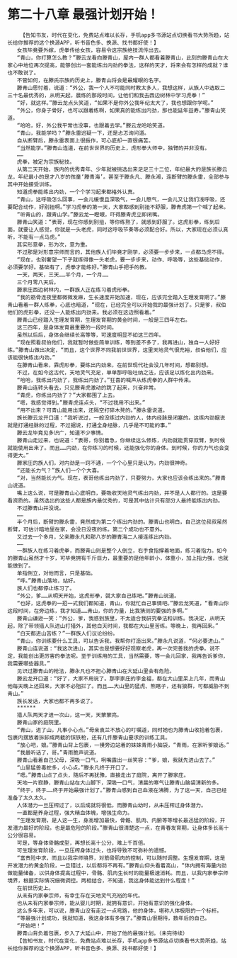 # 第二十八章 最强计划开始！
        【告知书友，时代在变化，免费站点难以长存，手机app多书源站点切换看书大势所趋，站长给你推荐的这个换源APP，听书音色多、换源、找书都好使！】
       女孩毕竟要外嫁，虎拳传给女孩，容易令这宗族绝技流传出去。
       “青山，你打算怎么教？”滕云龙看向滕青山，屋内一群人都看着滕青山，此刻的滕青山在大家心中地位再次提高，能够创出一套能练出内劲的拳法，这样的天才，将来会有怎样的成就？谁也不敢说了。
       不管如何，在滕氏宗族的历史上，滕青山将会是最耀眼的名字。
       滕青山思忖着，说道：“外公，我一个人不可能同时教太多人，我想这样，从族人中选取二三十名最优秀的，从明天起，晨练的那段时间，让他们和我去西边树林中学习虎拳！”
       “好，就这样。”滕云龙点头笑道，“如果不是你外公我年纪太大了，我也想跟你学呢。”
       “外公，你身子骨好，也可以跟着练啊，如果真的能练出内劲，那也能延年益寿。”滕青山笑道。
       “哈哈，好，外公我平常也没事，也跟着去学。”滕云龙哈哈笑道。
       “青山，我能学吗？”滕永雷迟疑一下，还是忐忑询问道。
       自从断臂后，滕永雷表面上很振作，可心底却一直很痛苦。
       “当然能学。”滕青山连道，在前世世界的历史上，虎形拳大师中，独臂的并非没有。
       ……
       虎拳，被定为宗族秘技。
       从第二天开始，族内的优秀青年、少年就被挑选出来足足三十二位，年纪最大的是族长滕云龙，年纪最小的是才八岁的孩童‘滕青海’。甚至于滕永凡、滕永湘，连断臂的滕永雷，全部参与其中开始接受训练。
       知道虎拳能练出内劲，一个个学习起来都格外认真。
       “青山，这呼吸怎么回事，一会儿缓慢且深吸气，一会儿憋气，一会儿又让我们浅呼吸，还要配合动作，好别扭啊。”学习虎拳的第一天，大家都感到别扭不舒服，滕青虎第一个喊了起来。
       “听青山的，跟青山学。”滕云龙一瞪眼，吓得滕青虎立即闭嘴。
       滕青山笑道：“表哥，现在你感到别扭，等你练熟了，就感到舒服了。这虎形拳，练到后面，就要让人感觉，你就是一头老虎，同时这呼吸节奏等必须配合好。所以，大家现在必须认真听，不能有一点马虎。”
       其实形意拳，形为次，意为重。
       不过那是对形意宗师而言的，其他族人们毕竟才刚学，必须要一步步来，一点都马虎不得。
       “现在，也别奢望一下子就练得像一头老虎，要一步步来，动作、呼吸等，这些基础动作，必须要学好。基础有了，虎拳才能练好。”滕青山手把手的教。
       一天，两天，三天……半个月，一个月……
       三个月零八天后。
       滕家庄西边树林内，一群族人正在练习着虎形拳。
       “我的筋骨连夜里都微微发麻，生长速度开始加速，现在，应该完全踏入生理发育期了。”滕青山看着一群人练拳，心底也暗道，“现在，已经完全可以开始我的最强计划了。只是爹，叔伯他们的虎形拳，还没一人能练出内劲来。我必须在这边照看着。”
       滕青山已经踏入生理发育期，生理发育期的黄金时间，一般是三四年左右。
       这三四年，是身体发育最重要的一段时间。
       虽然以后后，身体会继续长高等等，可速度明显不如这三四年。
       “现在照看叔伯他们，我就暂时做些简单训练，等到差不多了，我再进山，独自一人好好练。”滕青山做出决定，“而且，这个世界不同我前世世界，这里天地灵气很充裕，叔伯他们，应该能很快练出内劲。”
       在滕青山看来，靠虎形拳，要练出内劲来，在前世现代社会没几年时间，想都别想。
       不过，在如今这古代，天地灵气充足，单单那呼吸吐纳之法，应该足以炼化出内劲来。
       “哈哈，我练出内劲了，我练出内劲了。”狂喜的喊声从练虎拳的人群中传来。
       滕青山连转头看去，只见滕青虎激动的跳了起来，兴奋非常。
       “青虎，你练出内劲了？”大家都围了上去。
       “嗯，我感觉得到。”滕青虎连点头，“不过我用不出来。”
       “用不出来？可青山能用出来，还隔空打碎木凳的。”滕永雷说道。
       族长滕云龙开口道：“我听说过，一般没练过内劲的人，体内经脉是闭塞的。这练内劲据说就是打通经脉的过程，不过据说，打通全身经脉，几乎是不可能的事。”
       滕云龙毕竟见多识广，知道不少事情。
       滕青山走过来，也说道：“表哥，你别着急，你继续这么修炼，内劲就能贯穿双臂，到时候就能使用出来了。而且……内劲，在你练习的时候，还能强化你的身体。到时候，你的力气也会变得更大。”
       滕家庄的族人们，对内劲是一窍不通，一个个心里只是认为，内劲很神奇。
       “还能长力气？”族人们一个个大喜。
       “对，当然能长力气。现在，表哥他练出内劲了，只要努力，大家也应该会练出来的。”滕青山说道。
       嘴上这么说，可是滕青山心底明白，要吸收天地灵气练出内劲，并不是人人都行的。这是要看资质的。虽然选出的这些人都是族内最优秀的，可是其中估计只有部分人最终能练出内劲。
       不过滕青山并没说。
       ……
       半个月后，断臂的滕永雷，竟然成为第二个练出内劲的。滕青山也明白，自己这位叔叔虽然断臂，可估计暗地里在家，会没日没夜的练。第二个成功也不意外。
       又过去一个多月，父亲滕永凡和那八岁的滕青海二人接连练出内劲。
       ……
       一群族人在练习着虎拳，而滕青山则是整个人倒立，右手食指撑着地面，练习着指力。如今的滕青山虽然才十岁，可毕竟拥有千斤巨力，最重要的是他年龄小，体重小，加上指力强，也就能做到了。
       单指倒立，对他而言，只是基础。
       “呼。”滕青山落地，站好。
       族人们也都停止练习了。
       “外公，爹……从明天开始，这虎形拳，就大家自己练吧。”滕青山说道。
       “也好，这虎拳的一招一式我们都知道，青山，你就忙自己事情吧。”滕云龙笑道，“看青山你这段时间，在旁边练，我才知道……青山，你的力量，比我猜测的要强的多啊。”
       滕青山谦逊一笑：“外公，爹，我感到族里，不太适合我研究拳法和训练。我决定，从明天起，除了带领猎人队进山打猎外，其他白天时间，我都在大山里苦练。等晚上，我再回来。”
       “白天都进山苦练？”一群族人们议论纷纷。
       “青山，你训练要什么工具，可以告诉我，我帮你打造出来。”滕永凡说道，“何必要进山。”
       滕青山连说道：“我这次进山，其实也是想要好好观察老虎，再一次完善我的虎拳。说不定，我能创出更厉害的拳法呢。至于训练用的工具，当然需要，等一会儿回家，我再告诉爹你，我需要哪些器具。”
       见识过滕青山的枪法，滕永凡也不担心滕青山在大延山里会有危险。
       滕云龙开口道：“好了，大家不用说了。那李家庄的李金福，都在大山里呆上几年，而青山他每天晚上还回来，大家不必阻拦了。而且……大山里的猛虎、熊瞎子，还有狼群，可都威胁不到青山。”
       族长发话，大家也都不再多说了。
       ******
       猎人队两天才进一次山，这一天，天蒙蒙亮。
       滕青山家的庭院里。
       “青山，进了山，凡事小心点。”母亲袁兰不放心的叮嘱道，同时她也为滕青山收拾着包裹，包裹内摆放着拆卸成两截的镔铁枪，还有几件滕青山要求的训练工具。
       “放心吧，娘。”滕青山背上包裹，一摸旁边站着的妹妹青雨小脑袋，“青雨，在家听爹娘话。”
       “我最听话了，哥。”青雨脆声说道。
       滕青山看着自己父母，深吸一口气，咧嘴露出一丝笑容：“爹，娘，我就先进山去了。”
       “山里猛兽毒蛇多，小心点。”滕永凡终于开口了。
       “嗯。”滕青山点了点头，随后不再犹豫，直接走出了庭院，离开了滕家庄。
       天地一片寂静，滕青山站在大山脚下，深吸一口气，清晨的寒气让滕青山脑袋清新的多。
       “终于，终于……终于开始最强计划了。”滕青山感到自己血液在沸腾，为了这一天，自己已经准备了太久太久。
       人体潜力一旦压榨过了，以后成就将很低。而滕青山幼时，从未压榨过身体潜力。
       一直都是养身过程，强大精血体魄，增强生命力。
       “生理发育期，是人这一生，身高增加最快，骨骼、肌肉、内腑等等增长最迅猛的阶段，开发潜力最好的阶段。也是最危险的阶段。”滕青山很清楚这一点，在青春发育期，让身体多长高十公分很容易。
       可是，等身体骨骼成型，再想长高十公分，难上千百倍。
       可生理发育阶段，一旦压榨身体过头，也将导致不可弥补的遗憾。
       “富贵险中求，而且以我宗师境界，对筋骨肌肉的控制，可以随时调整。生理发育期，这是开发潜力的黄金阶段，一旦错过，以后都将不再有。”滕青山仰头看着高山，“体内拥有海量内劲做能量储备，以供身体提高过程中，骨骼、肌肉生长时的能量极速消耗。而且，以我内家拳宗师境界，根据实际情况细微调控。两相结合，不知道，我这身体能达到什么程度！”
       在前世历史上。
       从未有内家拳宗师，有幸生存在天地灵气充裕的年代。
       也从未有内家拳宗师，能从婴儿时期，就拥有意识，开始有意识的强化身体。
       这么多年来，可以说，滕青山没有走过一点弯路，他的身体，堪称人体极限的一个标杆。
       “等最强计划成功，我就知道，我这身体有多强了。”滕青山很期待，数年后的自己。
       “开始吧！”
       滕青山背负着包裹，步入了大延山中，开始了他的最强计划。（未完待续）
       【告知书友，时代在变化，免费站点难以长存，手机app多书源站点切换看书大势所趋，站长给你推荐的这个换源APP，听书音色多、换源、找书都好使！】
